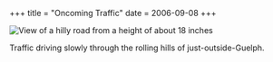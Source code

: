 +++
title = "Oncoming Traffic"
date = 2006-09-08
+++

![View of a hilly road from a height of about 18 inches](http://www.aphoenix.ca/photoblog/photos/OncomingTraffic.jpg "Playing in traffic suddenly doesn't seem so dangerous.")

Traffic driving slowly through the rolling hills of just-outside-Guelph.
